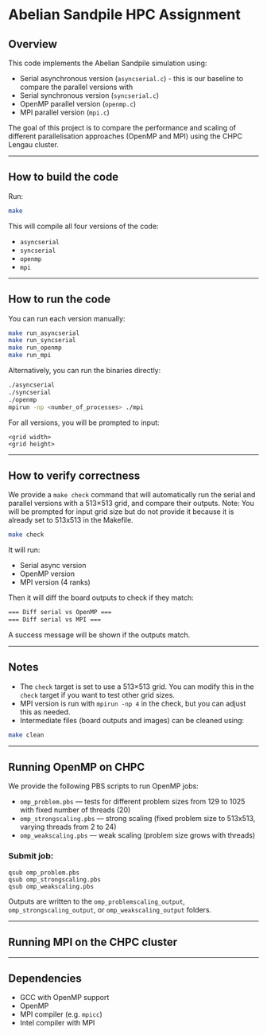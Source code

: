 
# Abelian Sandpile HPC Assignment 

## Overview

This code implements the Abelian Sandpile simulation using:

* Serial asynchronous version (`asyncserial.c`) - this is our baseline to compare the parallel versions with
* Serial synchronous version (`syncserial.c`)
* OpenMP parallel version (`openmp.c`)
* MPI parallel version (`mpi.c`)

The goal of this project is to compare the performance and scaling of different parallelisation approaches (OpenMP and MPI) using the CHPC Lengau cluster.

---

## How to build the code

Run:

```bash
make
```

This will compile all four versions of the code:

* `asyncserial`
* `syncserial`
* `openmp`
* `mpi`

---

## How to run the code

You can run each version manually:

```bash
make run_asyncserial
make run_syncserial
make run_openmp
make run_mpi
```

Alternatively, you can run the binaries directly:

```bash
./asyncserial
./syncserial
./openmp
mpirun -np <number_of_processes> ./mpi
```

For all versions, you will be prompted to input:

```
<grid width>
<grid height>
```

---

## How to verify correctness

We provide a `make check` command that will automatically run the serial and parallel versions with a 513×513 grid, and compare their outputs.
Note: You will be prompted for input grid size but do not provide it because it is already set to 513x513 in the Makefile.

```bash
make check
```

It will run:

* Serial async version
* OpenMP version
* MPI version (4 ranks)

Then it will diff the board outputs to check if they match:

```bash
=== Diff serial vs OpenMP ===
=== Diff serial vs MPI ===
```

A success message will be shown if the outputs match.

---

## Notes

* The `check` target is set to use a 513×513 grid. You can modify this in the `check` target if you want to test other grid sizes.
* MPI version is run with `mpirun -np 4` in the check, but you can adjust this as needed.
* Intermediate files (board outputs and images) can be cleaned using:

```bash
make clean
```
---
## Running OpenMP on CHPC

We provide the following PBS scripts to run OpenMP jobs:

* `omp_problem.pbs` — tests for different problem sizes from 129 to 1025 with fixed number of threads (20)
* `omp_strongscaling.pbs` — strong scaling (fixed problem size to 513x513, varying threads from 2 to 24)
* `omp_weakscaling.pbs` — weak scaling (problem size grows with threads)


### Submit job:

   ```
   qsub omp_problem.pbs
   qsub omp_strongscaling.pbs
   qsub omp_weakscaling.pbs
   ```

Outputs are written to the `omp_problemscaling_output`, `omp_strongscaling_output`, or `omp_weakscaling_output` folders.



---
## Running MPI on the CHPC cluster
---
## Dependencies

* GCC with OpenMP support
* OpenMP
* MPI compiler (e.g. `mpicc`)
* Intel compiler with MPI









  
